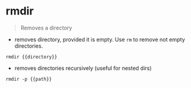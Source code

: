 # rmdir

> Removes a directory

- removes directory, provided it is empty. Use `rm` to remove not empty directories.

`rmdir {{directory}}`

- removes directories recursively (useful for nested dirs)

`rmdir -p {{path}}`
